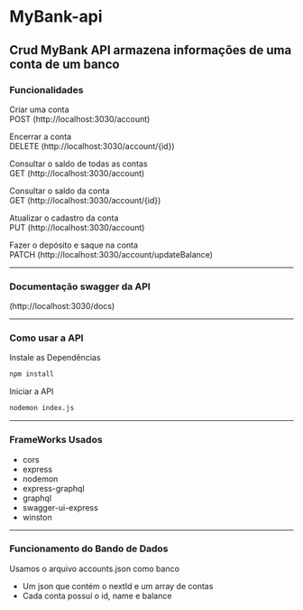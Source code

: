 # MyBank-api

## Crud MyBank API armazena informações de uma conta de um banco

### Funcionalidades

Criar uma conta<br>
POST (http://localhost:3030/account)

Encerrar a conta<br>
DELETE (http://localhost:3030/account/{id})

Consultar o saldo de todas as contas<br>
GET (http://localhost:3030/account)

Consultar o saldo da conta<br>
GET (http://localhost:3030/account/{id})

Atualizar o cadastro da conta<br>
PUT (http://localhost:3030/account)

Fazer o depósito e saque na conta<br>
PATCH (http://localhost:3030/account/updateBalance)

---

### Documentação swagger da API

(http://localhost:3030/docs)

---

### Como usar a API

Instale as Dependências
```bash
npm install
```

Iniciar a API
```bash
nodemon index.js
```

---

### FrameWorks Usados
- cors
- express
- nodemon
- express-graphql
- graphql
- swagger-ui-express
- winston

---

### Funcionamento do Bando de Dados
Usamos o arquivo accounts.json como banco<br>
- Um json que contém o nextId e um array de contas
- Cada conta possuí o id, name e balance
